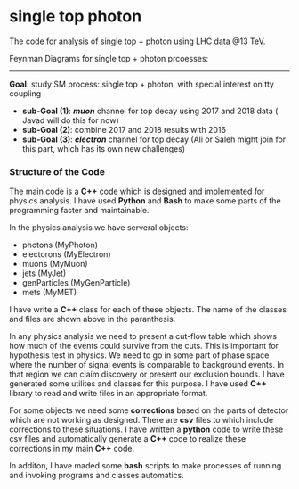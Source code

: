 # single top photon
The code for analysis of single top + photon using LHC data @13 TeV.

Feynman Diagrams for single top + photon prcoesses:
***

**Goal**: study SM process: single top + photon, with special interest on tt&gamma; coupling   
- **sub-Goal (1)**: __*muon*__ channel for top decay using 2017 and 2018 data  ( Javad will do this for now)
- **sub-Goal (2)**: combine 2017 and 2018 results with 2016
- **sub-Goal (3)**: __*electron*__ channel for top decay (Ali or Saleh might join for this part, which has its own new challenges)


### Structure of the Code

The main code is a **C++** code which is designed and implemented for physics analysis. I have used **Python** and **Bash** to make some parts of the programming faster and maintainable. 

In the physics analysis we have serveral objects:
- photons (MyPhoton)
- electorons (MyElectron)
- muons (MyMuon)
- jets (MyJet)
- genParticles (MyGenParticle)
- mets (MyMET)

I have write a **C++** class for each of these objects. The name of the classes and files are shown above in the paranthesis. 

In any physics analysis we need to present a cut-flow table which shows how much of the events could survive from the cuts. This is important for hypothesis test in physics. We need to go in some part of phase space where the number of signal events is comparable to background events. In that region we can claim discovery or present our exclusion bounds. I have generated some utilites and classes for this purpose. I have used **C++** library to read and write files in an appropriate format.


For some objects we need some **corrections** based on the parts of detector which are not working as designed. There are **csv** files to which include corrections to these situations. I have written a **python** code to write these csv files and automatically generate a **C++** code to realize these corrections in my main **C++** code.

In additon, I have maded some **bash** scripts to make processes of running and invoking programs and classes automatics.
